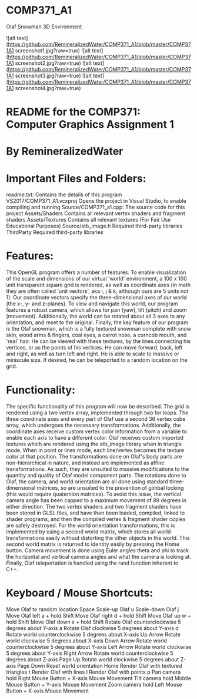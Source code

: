 # COMP371_A1
Olaf Snowman 3D Environment

![alt text](https://github.com/RemineralizedWater/COMP371_A1/blob/master/COMP371A1 screenshot1.jpg?raw=true)
![alt text](https://github.com/RemineralizedWater/COMP371_A1/blob/master/COMP371A1 screenshot2.jpg?raw=true)
![alt text](https://github.com/RemineralizedWater/COMP371_A1/blob/master/COMP371A1 screenshot3.jpg?raw=true)
![alt text](https://github.com/RemineralizedWater/COMP371_A1/blob/master/COMP371A1 screenshot4.jpg?raw=true)

README for the COMP371: Computer Graphics Assignment 1
======================================================
By RemineralizedWater
=====================

Important Files and Folders:
============================

readme.txt: 			Contains the details of this program
VS2017/COMP371_A1.vcxproj	Opens the project in Visual Studio, to enable compiling and running
Source/COMP371_a1.cpp:		The source code for this project
Assets/Shaders			Contains all relevant vertex shaders and fragment shaders
Assets/Textures			Contains all relevant textures (For Fair Use Educational Purposes)
Source/stb_image.h		Required third-party libraries
ThirdParty			Required third-party libraries

Features:
=========

This OpenGL program offers a number of features. To enable visualization of the scale and dimensions of our virtual 'world' environment, a 100 x 100 unit transparent square grid is rendered, as well as coordinate axes (in math they are often called 'unit vectors', aka i, j & k, although ours are 5 units not 1). Our coordinate vectors specify the three-dimensional axes of our world (the x-, y- and z-planes). To view and navigate this world, our program features a robust camera, which allows for pan (yaw), tilt (pitch) and zoom (movement). Additionally, the world can be rotated about all 3 axes to any orientation, and reset to the original. Finally, the key feature of our program is the Olaf snowman, which is a fully textured snowman complete with snow skin, wood arms & fingers, coal eyes, a carrot nose, a corncob mouth, and 'real' hair. He can be viewed with these textures, by the lines connecting his vertices, or as the points of his vertices. He can move forward, back, left and right, as well as turn left and right. He is able to scale to massive or miniscule size. If desired, he can be teleported to a random location on the grid.

Functionality:
==============

The specific functionality of this program will now be described. The grid is rendered using a two vertex array, implemented through two for loops. The three coordinate axes and every part of Olaf use a second 36 vertex cube array, which undergoes the necessary transformations. Additionally, the coordinate axes receive custom vertex color information from a variable to enable each axis to have a different color. Olaf receives custom imported textures which are rendered using the stb_image library when in triangle mode. When in point or lines mode, each line/vertex becomes the texture color at that position. The transformations done on Olaf's body parts are non-hierarchical in nature, and instead are implemented as affine transformations. As such, they are unsuited to massive modifications to the quantity and quality of Olaf model component parts. The rotations done to Olaf, the camera, and world orientation are all done using standard three-dimensional matrices, so are unsuited to the prevention of gimbal locking (this would require quaternion matrices). To avoid this issue, the vertical camera angle has been capped to a maximum movement of 89 degrees in either direction. The two vertex shaders and two fragment shaders have been stored in GLSL files, and have then been loaded, compiled, linked to shader programs, and then the compiled vertex & fragment shader copies are safely destroyed. For the world orientation transformations, this is implemented by using a second world matrix, which stores all world transformations easily without distorting the other objects in the world. This second world matrix is returned to identity easily by pressing the Home button. Camera movement is done using Euler angles theta and phi to track the horizontal and vertical camera angles and what the camera is looking at. Finally, Olaf teleportation is handled using the rand function inherent to C++.

Keyboard / Mouse Shortcuts:
===========================

Move Olaf to random location					                        Space
Scale-up Olaf							                                      u
Scale-down Olaf							                                      j
Move Olaf left							                                a + hold Shift
Move Olaf right							                                d + hold Shift
Move Olaf up						                                  	w + hold Shift
Move Olaf down							                                     s + hold Shift
Rotate Olaf counterclockwise 5 degrees about Y-axis		            a
Rotate Olaf clockwise 5 degrees about Y-axis		              	d
Rotate world counterclockwise 5 degrees about X-axis	      	Up Arrow
Rotate world clockwise 5 degrees about X-axis		        	      Down Arrow
Rotate world counterclockwise 5 degrees about Y-axis		      Left Arrow
Rotate world clockwise 5 degrees about Y-axis		          	Right Arrow
Rotate world counterclockwise 5 degrees about Z-axis		       Page Up
Rotate world clockwise 5 degrees about Z-axis			          Page Down
Reset world orientation						                            Home
Render Olaf with textured triangles				                        t
Render Olaf with lines						                                l
Render Olaf with points						                              p
Pan camera							                           hold Right Mouse Button + X-axis Mouse Movement
Tilt camera							                           hold Middle Mouse Button + Y-axis Mouse Movement
Zoom camera							                           hold Left Mouse Button + X-axis Mouse Movement
